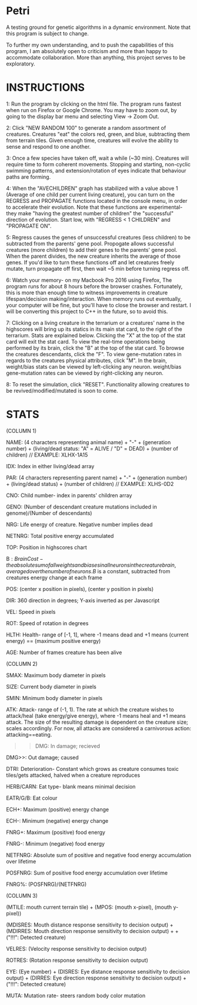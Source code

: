 # Petri
A testing ground for genetic algorithms in a dynamic environment. Note that this program is subject to change.

To further my own understanding, and to push the capabilities of this program, I am absolutely open to criticism and more than happy to accommodate collaboration. More than anything, this project serves to be exploratory.

# INSTRUCTIONS

1: Run the program by clicking on the html file. The program runs fastest when run on Firefox or Google Chrome. You may have to zoom out, by going to the display bar menu and selecting View -> Zoom Out.

2: Click "NEW RANDOM 100" to generate a random assortment of creatures. Creatures "eat" the colors red, green, and blue, subtracting them from terrain tiles. Given enough time, creatures will evolve the ability to sense and respond to one another.

3: Once a few species have taken off, wait a while (~30 min). Creatures will require time to form coherent movements. Stopping and starting, non-cyclic swimming patterns, and extension/rotation of eyes indicate that behaviour paths are forming.

4: When the "AVECHILDREN" graph has stabilized with a value above 1 (Average of one child per current living creature),  you can turn on the REGRESS and PROPAGATE functions located in the console menu, in order to accelerate their evolution. Note that these functions are experimental- they make "having the greatest number of children" the "successful" direction of evolution. Start low, with "REGRESS < 1 CHILDREN" and "PROPAGATE ON". 

5: Regress causes the genes of unsuccessful creatures (less children) to be subtracted from the parents' gene pool. Propogate allows successful creatures (more children) to add their genes to the parents' gene pool. When the parent divides, the new creature inherits the average of those genes. If you'd like to turn these functions off and let creatures freely mutate, turn propagate off first, then wait ~5 min before turning regress off. 

6: Watch your memory- on my Macbook Pro 2016 using Firefox, The program runs for about 8 hours before the browser crashes. Fortunately, this is more than enough time to witness improvements in creature lifespan/decision making/interaction. When memory runs out eventually, your computer will be fine, but you'll have to close the browser and restart. I will be converting this project to C++ in the future, so to avoid this.

7: Clicking on a living creature in the terrarium or a creatures' name in the highscores will bring up its statics in its main stat card, to the right of the terrarium. Stats are explained below. Clicking the "X" at the top of the stat card will exit the stat card. To view the real-time operations being performed by its brain, click the "B" at the top of the stat card. To browse the creatures descendants, click the "F". To view gene-mutation rates in regards to the creatures physical attributes, click "M". In the brain, weight/bias stats can be viewed by left-clicking any neuron. weight/bias gene-mutation rates can be viewed by right-clicking any neuron.

8: To reset the simulation, click "RESET". Functionality allowing creatures to be revived/modified/mutated is soon to come.

# STATS

(COLUMN 1)

NAME: (4 characters representing animal name) + "-" + (generation number) + (living/dead status: "A" = ALIVE / "D" = DEAD) + (number of children) // EXAMPLE: XLHX-1A15

IDX: Index in either living/dead array

PAR: (4 characters representing parent name) + "-" + (generation number) + (living/dead status) + (number of children) // EXAMPLE: XLHS-0D2

CNO: Child number- index in parents' children array

GENO: (Number of descendant creature mutations included in genome)/(Number of descendants)

NRG: Life energy of creature. Negative number implies dead

NETNRG: Total positive energy accumulated

TOP: Position in highscores chart

B$: Brain Cost- the absolute sum of all weights and biases in all neurons in the creature brain, averaged over the number of neurons. B$ is a constant, subtracted from creatures energy change at each frame

POS: (center x position in pixels), (center y position in pixels)

DIR: 360 direction in degrees; Y-axis inverted as per Javascript

VEL: Speed in pixels

ROT: Speed of rotation in degrees

HLTH: Health- range of [-1, 1], where -1 means dead and +1 means (current energy) == (maximum positive energy)

AGE: Number of frames creature has been alive

(COLUMN 2)

SMAX: Maximum body diameter in pixels

SIZE: Current body diameter in pixels

SMIN: Minimum body diameter in pixels

ATK: Attack- range of (-1, 1). The rate at which the creature wishes to attack/heal (take energy/give energy), where -1 means heal and +1 means attack. The size of the resulting damage is dependent on the creature size; scales accordingly. For now, all attacks are considered a carnivorous action: attacking==eating. 

>>DMG: In damage; recieved

DMG>>: Out damage; caused

DTRI: Deterioration- Constant which grows as creature consumes toxic tiles/gets attacked, halved when a creature reproduces

HERB/CARN: Eat type- blank means minimal decision

EATR/G/B: Eat colour

ECH+: Maximum (positive) energy change

ECH-: Minimum (negative) energy change

FNRG+: Maximum (positive) food energy

FNRG-: Minimum (negative) food energy

NETFNRG: Absolute sum of positive and negative food energy accumulation over lifetime

POSFNRG: Sum of positive food energy accumulation over lifetime

FNRG%: (POSFNRG)/(NETFNRG)

(COLUMN 3)

(MTILE: mouth current terrain tile) + (MPOS: (mouth x-pixel), (mouth y-pixel))

(MDISRES: Mouth distance response sensitivity to decision output) + (MDIRRES: Mouth direction response sensitivity to decision output) +  + ("!!!": Detected creature)

VELRES: (Velocity response sensitivity to decision output)

ROTRES: (Rotation response sensitivity to decision output)

EYE: (Eye number) + (DISRES: Eye distance response sensitivity to decision output) + (DIRRES: Eye direction response sensitivity to decision output) + ("!!!": Detected creature)

MUTA: Mutation rate- steers random body color mutation
